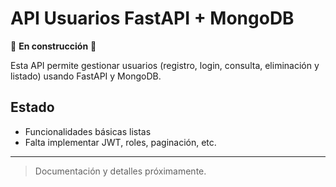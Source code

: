 # API Usuarios FastAPI + MongoDB

🚧 **En construcción** 🚧

Esta API permite gestionar usuarios (registro, login, consulta, eliminación y listado) usando FastAPI y MongoDB.

## Estado
- Funcionalidades básicas listas
- Falta implementar JWT, roles, paginación, etc.

---

> Documentación y detalles próximamente.
